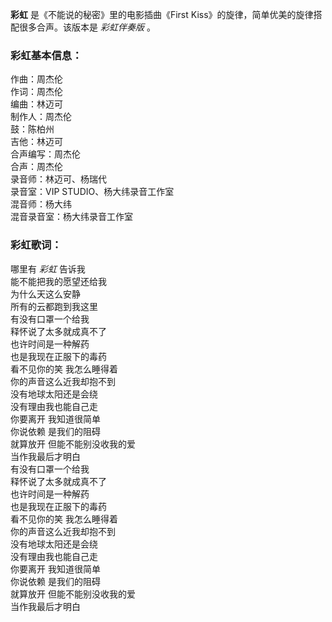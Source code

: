 

**彩虹** 是《不能说的秘密》里的电影插曲《First Kiss》的旋律，简单优美的旋律搭配很多合声。该版本是 _彩虹伴奏版_ 。

### 彩虹基本信息：

作曲：周杰伦  
作词：周杰伦  
编曲：林迈可  
制作人：周杰伦  
鼓：陈柏州  
吉他：林迈可  
合声编写：周杰伦  
合声：周杰伦  
录音师：林迈可、杨瑞代  
录音室：VIP STUDIO、杨大纬录音工作室  
混音师：杨大纬  
混音录音室：杨大纬录音工作室

### 彩虹歌词：

哪里有 _彩虹_ 告诉我  
能不能把我的愿望还给我  
为什么天这么安静  
所有的云都跑到我这里  
有没有口罩一个给我  
释怀说了太多就成真不了  
也许时间是一种解药  
也是我现在正服下的毒药  
看不见你的笑 我怎么睡得着  
你的声音这么近我却抱不到  
没有地球太阳还是会绕  
没有理由我也能自己走  
你要离开 我知道很简单  
你说依赖 是我们的阻碍  
就算放开 但能不能别没收我的爱  
当作我最后才明白  
有没有口罩一个给我  
释怀说了太多就成真不了  
也许时间是一种解药  
也是我现在正服下的毒药  
看不见你的笑 我怎么睡得着  
你的声音这么近我却抱不到  
没有地球太阳还是会绕  
没有理由我也能自己走  
你要离开 我知道很简单  
你说依赖 是我们的阻碍  
就算放开 但能不能别没收我的爱  
当作我最后才明白

